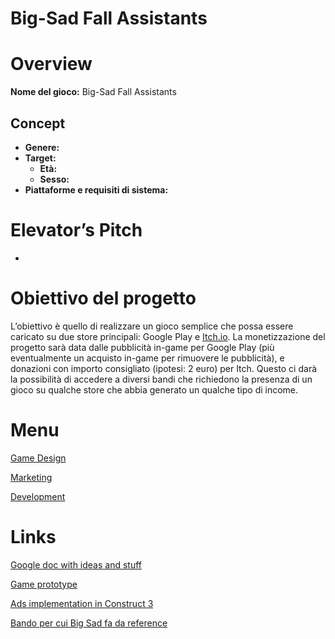 # Big-Sad Fall Assistants

# **Overview**

**Nome del gioco:** Big-Sad Fall Assistants

## **Concept**

- **Genere:**
- **Target:**
    - **Età:**
    - **Sesso:**
- **Piattaforme e requisiti di sistema:**

# **Elevator’s Pitch**

-

# **Obiettivo del progetto**

L’obiettivo è quello di realizzare un gioco semplice che possa essere caricato su due store principali: Google Play e [Itch.io](http://itch.io/). La monetizzazione del progetto sarà data dalle pubblicità in-game per Google Play (più eventualmente un acquisto in-game per rimuovere le pubblicità), e donazioni con importo consigliato (ipotesi: 2 euro) per Itch. Questo ci darà la possibilità di accedere a diversi bandi che richiedono la presenza di un gioco su qualche store che abbia generato un qualche tipo di income.

# Menu

[Game Design](Big-Sad%20Fall%20Assistants%20e0f0eb7c14944ee992033144fd89ab97/Game%20Design%20019d02aac2c041aa88aff3e848835b6a.md)

[Marketing](Big-Sad%20Fall%20Assistants%20e0f0eb7c14944ee992033144fd89ab97/Marketing%2003fe55af91c5414a9d2450e2f3dc947b.md)

[Development](Big-Sad%20Fall%20Assistants%20e0f0eb7c14944ee992033144fd89ab97/Development%20c27681b83b674952900ee7f2a89afb9b.md)

# Links

[Google doc with ideas and stuff](https://docs.google.com/document/d/1s20L108youcq1AuvmM37aEJB7_WcLifb6ieTDxb-0Ls/edit#)

[Game prototype](https://lab.indiciopponibili.com/big-sad/v0.0.1/)

[Ads implementation in Construct 3](https://www.constructcollection.com/documentations/ironsource/admob-ads)

[Bando per cui Big Sad fa da reference](https://ec.europa.eu/info/funding-tenders/opportunities/docs/2021-2027/crea/wp-call/2023/call-fiche_crea-media-2023-devvgim_en.pdf)